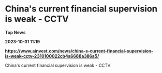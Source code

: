 # China's current financial supervision is weak - CCTV
**Top News**

**2023-10-31 11:19**

**https://www.ainvest.com/news/china-s-current-financial-supervision-is-weak-cctv-2310100022cb4a6688a386a5/**

China's current financial supervision is weak - CCTV